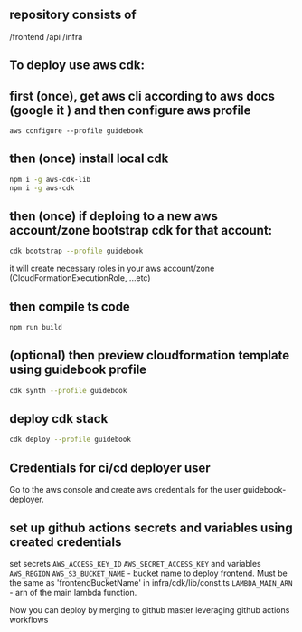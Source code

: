 ## repository consists of
/frontend
/api
/infra

## To deploy use aws cdk: 

## first (once), get aws cli according to aws docs (google it ) and then configure aws profile
```shell
aws configure --profile guidebook
```

## then (once) install local cdk
```bash
npm i -g aws-cdk-lib
npm i -g aws-cdk 
```

## then (once)  if deploing to a new aws account/zone bootstrap cdk for that account:
```bash
cdk bootstrap --profile guidebook
```
it will create necessary roles in your aws account/zone  (CloudFormationExecutionRole, ...etc)

## then compile ts code
```bash
npm run build
```

## (optional) then preview cloudformation template using  guidebook profile
```bash
cdk synth --profile guidebook
```

## deploy cdk stack
```bash
cdk deploy --profile guidebook
```

## Credentials for ci/cd deployer user

Go to the aws console and create aws credentials for the user guidebook-deployer.

## set up github actions secrets and variables using created credentials
set secrets
`AWS_ACCESS_KEY_ID`
`AWS_SECRET_ACCESS_KEY`
and variables
`AWS_REGION`
`AWS_S3_BUCKET_NAME` - bucket name to deploy frontend. Must be the same as 'frontendBucketName' in infra/cdk/lib/const.ts 
`LAMBDA_MAIN_ARN` - arn of the main lambda function.

Now you can deploy by merging to github master leveraging github actions workflows

<!--
## Outdated - How to make a new deployment using only cloudformation
<!-- ## first, get aws cli and configure aws profile
```shell
aws configure --profile guidebook
```

## then create cloudformation stack
```shell
./infra/cloudformation/deploy-runner.sh update <cloud-formation-stack-name>
``` -->
